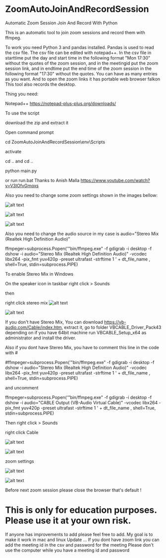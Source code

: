 # ZoomAutoJoinAndRecordSession
 Automatic Zoom Session Join And Record With Python
 
 This is an automatic tool to join zoom sessions and record them with ffmpeg.
 
 To work you need Python 3 and pandas installed. Pandas is used to read the csv file. The csv file can be edited with  notepad++. In the csv file in starttime  put the day and start time in the following format "Mon 17:30" without the quotes of the zoom session, and in the meetingid put the zoom session link, and in endtime put the end time of the zoom session in the following format "17:30" without the quotes. You can have as many entries as you want.
 And to open the zoom links it has portable web browser falkon
 This tool also records the desktop.
 
 Thing you need:

 Notepad++ 
 https://notepad-plus-plus.org/downloads/

 To use the script

 download the zip and extract it

 Open command prompt 



 cd ZoomAutoJoinAndRecordSession\env\Scripts

 
 activate


 cd .. and cd ..


 python main.py

or run run.bat
 Thanks to Anish Malla https://www.youtube.com/watch?v=V3IOfvGmqxs
 
 Also you need to change some zoom settings shown in the images bellow:
 
 
 
 ![alt text](https://github.com/evilcomputer12/ZoomAutoJoinAndRecordSession/blob/master/ZoomAudio.png?raw=true)
 
 
 
 
 ![alt text](https://github.com/evilcomputer12/ZoomAutoJoinAndRecordSession/blob/master/ZoomVideo.png?raw=true)
 
 
 
 ![alt text](https://github.com/evilcomputer12/ZoomAutoJoinAndRecordSession/blob/master/ZoomBrowser.png?raw=true)
 
 Also you need to change the audio source in my case is audio="Stereo Mix (Realtek High Definition Audio)"
 
 
 ffmpeger=subprocess.Popen('"bin/ffmpeg.exe" -f gdigrab -i desktop  -f dshow -i audio="Stereo Mix (Realtek High Definition Audio)" -vcodec libx264 -pix_fmt yuv420p -preset ultrafast -strftime 1 ' + dt_file_name , shell=True, stdin=subprocess.PIPE)
 
 To enable Stereo Mix in Windows
 
 On the speaker icon in taskbar right click > Sounds
 
 then
	
 right click stereo mix
 ![alt text](https://github.com/evilcomputer12/ZoomAutoJoinAndRecordSession/blob/master/SoundSettings.png?raw=true)
 
 ![alt text](https://github.com/evilcomputer12/ZoomAutoJoinAndRecordSession/blob/master/SoundSettings1.png?raw=true)
 
 If you don't have Stereo Mix, You can download https://vb-audio.com/Cable/index.htm, extract it, go to folder VBCABLE_Driver_Pack43 depending on if you have 64bit machine run VBCABLE_Setup_x64 as administrator and install the driver.
 
 Also if you dont have Stereo Mix, you have to comment this line in the code with #
 
 #ffmpeger=subprocess.Popen('"bin/ffmpeg.exe" -f gdigrab -i desktop  -f dshow -i audio="Stereo Mix (Realtek High Definition Audio)" -vcodec libx264 -pix_fmt yuv420p -preset ultrafast -strftime 1 ' + dt_file_name , shell=True, stdin=subprocess.PIPE)
 
 and uncomment
 
 ffmpeger=subprocess.Popen('"bin/ffmpeg.exe" -f gdigrab -i desktop  -f dshow -i audio="CABLE Output (VB-Audio Virtual Cable)" -vcodec libx264 -pix_fmt yuv420p -preset ultrafast -strftime 1 ' + dt_file_name , shell=True, stdin=subprocess.PIPE) 
  
 
 
 
 Then right click > Sounds
 
 right click Cable
 
 ![alt text](https://github.com/evilcomputer12/ZoomAutoJoinAndRecordSession/blob/master/SoundSettings2.png?raw=true)
 
 
 ![alt text](https://github.com/evilcomputer12/ZoomAutoJoinAndRecordSession/blob/master/SoundSettings3.png?raw=true)


zoom settings

![alt text](https://github.com/evilcomputer12/ZoomAutoJoinAndRecordSession/blob/master/ZoomSettings.png?raw=true)



![alt text](https://github.com/evilcomputer12/ZoomAutoJoinAndRecordSession/blob/master/ZoomSettings1.png?raw=true)


 
 Before next zoom session please close the browser that's default !
 
 # This is only for education purposes. Please use it at your own risk.
 
 If anyone has improvements to add please feel free to add. My goal is to make it work in mac and linux
 Update ...
 If you dont have zoom link you can add the meeting id in the csv and password for the meeting
 Please don't use the computer while you have a meeting id and password 

